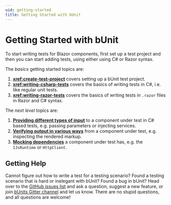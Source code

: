 ```yaml
---
uid: getting-started
title: Getting Started with bUnit
---
```


# Getting Started with bUnit

To start writing tests for Blazor components, first set up a test project and then you can start adding tests, using either using C# or Razor syntax.

The *basics* getting started topics are:

1. **<xref:create-test-project>** covers setting up a bUnit test project.
2. **<xref:writing-csharp-tests>** covers the basics of writing tests in C#, i.e. like regular unit tests.
3. **<xref:writing-razor-tests>** covers the basics of writing tests in `.razor` files in Razor and C# syntax.  

The *next level* topics are:

1. **[Providing different types of input](xref:providing-input)** to a component under test in C# based tests, e.g. passing parameters or injecting services.
2. **[Verifying output in various ways](xref:verification)** from a component under test, e.g. inspecting the rendered markup.
3. **[Mocking dependencies](xref:mocking)** a component under test has, e.g. the `IJsRuntime` or `HttpClient`.

## Getting Help

Cannot figure out how to write a test for a testing scenario? Found a testing scenario that is hard or inelegant with bUnit? Found a bug in bUnit? Head over to the [GitHub issues list](https://github.com/egil/bunit/issues) and ask a question, suggest a new feature, or join [bUnits Gitter channel](https://gitter.im/egil/bunit) and let us know. There are no stupid questions, and all questions are welcome!

